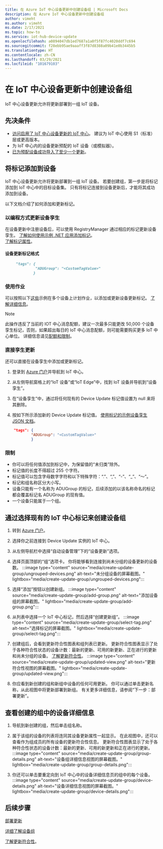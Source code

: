 ```yaml
---
title: 在 Azure IoT 中心设备更新中创建设备组 | Microsoft Docs
description: 在 Azure IoT 中心设备更新中创建设备组
author: vimeht
ms.author: vimeht
ms.date: 2/17/2021
ms.topic: how-to
ms.service: iot-hub-device-update
ms.openlocfilehash: a0894047db1ed7687a1a0f5f87fc4020ddf7c694
ms.sourcegitcommit: f28ebb95ae9aaaff3f87d8388a09b41e0b3445b5
ms.translationtype: HT
ms.contentlocale: zh-CN
ms.lasthandoff: 03/29/2021
ms.locfileid: "101679103"
---
```

# <a name="create-device-groups-in-device-update-for-iot-hub"></a>在 IoT 中心设备更新中创建设备组
IoT 中心设备更新允许将更新部署到一组 IoT 设备。

## <a name="prerequisites"></a>先决条件

* [访问启用了 IoT 中心设备更新的 IoT 中心](create-device-update-account.md)。 建议为 IoT 中心使用 S1（标准）层或更高版本。 
* 为 IoT 中心内的设备更新预配的 IoT 设备（或模拟器）。
* [已为预配设备成功导入了至少一个更新](import-update.md)。

## <a name="add-a-tag-to-your-devices"></a>将标记添加到设备  

IoT 中心设备更新允许将更新部署到一组 IoT 设备。 若要创建组，第一步是将标记添加到 IoT 中心中的目标设备集。 只有将标记连接到设备更新后，才能将其成功添加到设备。

以下文档介绍了如何添加和更新标记。

### <a name="programmatically-update-device-twin"></a>以编程方式更新设备孪生

在设备更新中注册设备后，可以使用 RegistryManager 通过相应的标记更新设备孪生。 
[了解如何使用示例 .NET 应用添加标记](../iot-hub/iot-hub-csharp-csharp-twin-getstarted.md)。  
[了解标记属性](../iot-hub/iot-hub-devguide-device-twins.md#tags-and-properties-format)。

#### <a name="device-update-tag-format"></a>设备更新标记格式

```markdown
     "tags": {
              "ADUGroup": "<CustomTagValue>"
             }
```

### <a name="using-jobs"></a>使用作业

可以按照以下[这些](../iot-hub/iot-hub-devguide-jobs.md)示例在多个设备上计划作业，以添加或更新设备更新标记。 [了解详细信息](../iot-hub/iot-hub-csharp-csharp-schedule-jobs.md)。

  > [!NOTE] 
  > 此操作违反了当前的 IOT 中心消息配额，建议一次最多只能更改 50,000 个设备孪生标记，否则，如果超出每日的 IoT 中心消息配额，则可能需要购买更多 IoT 中心单位。 详细信息请见[配额和限制](../iot-hub/iot-hub-devguide-quotas-throttling.md#quotas-and-throttling)。

### <a name="direct-twin-updates"></a>直接孪生更新

还可以直接在设备孪生中添加或更新标记。

1. 登录到 [Azure 门户](https://portal.azure.com)并导航到 IoT 中心。

2. 从左侧导航窗格上的“IoT 设备”或“IoT Edge”中，找到 IoT 设备并导航到“设备孪生”。

3. 在“设备孪生”中，通过将任何现有的 Device Update 标记值设置为 null 来将其删除。

4. 按如下所示添加新的 Device Update 标记值。 [使用标记的示例设备孪生 JSON 文档](../iot-hub/iot-hub-devguide-device-twins.md#device-twins)。

```JSON
    "tags": {
            "ADUGroup": "<CustomTagValue>"
            }
```

### <a name="limitations"></a>限制

* 你可以将任何值添加到标记中，为保留值的“未归类”除外。
* 标记值的长度不得超过 255 个字符。
* 标记值可以包含字母数字字符和以下特殊字符：“.”、“,”、“-”、“_”、“〜”。
* 标记和组名称区分大小写。
* 设备只能有一个名称为 ADUGroup 的标记，后续添加的以该名称命名的标记都会覆盖标记名 ADUGroup 的现有值。
* 一个设备只能属于一个组。

## <a name="create-a-device-group-by-selecting-an-existing-iot-hub-tag"></a>通过选择现有的 IoT 中心标记来创建设备组

1. 转到 [Azure 门户](https://portal.azure.com)。

2. 选择你之前连接到 Device Update 实例的 IoT 中心。

3. 从左侧导航栏中选择“自动设备管理”下的“设备更新”选项。

4. 选择页面顶部的“组”选项卡。 你将能够看到连接到尚未分组的设备更新的设备数。
   :::image type="content" source="media/create-update-group/ungrouped-devices.png" alt-text="未分组设备的屏幕截图。" lightbox="media/create-update-group/ungrouped-devices.png":::

5. 选择“添加”按钮以创建新组。
   :::image type="content" source="media/create-update-group/add-group.png" alt-text="添加设备组的屏幕截图。" lightbox="media/create-update-group/add-group.png":::

6. 从列表中选择一个 IoT 中心标记，然后选择“创建更新组”。
   :::image type="content" source="media/create-update-group/select-tag.png" alt-text="选择标记的屏幕截图。" lightbox="media/create-update-group/select-tag.png":::

7. 创建组后，会看到更新符合性图表和组列表已更新。  更新符合性图表显示了处于各种符合性状态的设备计数：最新的更新、可用的新更新、正在进行的更新和尚未分组的设备。 [了解更新符合性](device-update-compliance.md)。
   :::image type="content" source="media/create-update-group/updated-view.png" alt-text="更新符合性视图的屏幕截图。" lightbox="media/create-update-group/updated-view.png":::

8. 你应看到新创建的组和新组中设备的任何可用更新。 你可以通过单击更新名称，从此视图中将更新部署到新组。 有关更多详细信息，请参阅“下一步：部署更新”。

## <a name="view-device-details-for-the-group-you-created"></a>查看创建的组中的设备详细信息

1. 导航到新创建的组，然后单击组名称。

2. 属于该组的设备的列表将连同其设备更新属性一起显示。 在此视图中，还可以查看作为组成员的所有设备的更新符合性信息。 更新符合性图表显示了处于各种符合性状态的设备计数：最新的更新、可用的新更新和正在进行的更新。
   :::image type="content" source="media/create-update-group/group-details.png" alt-text="设备组详细信息视图的屏幕截图。" lightbox="media/create-update-group/group-details.png":::

3. 你还可以单击要重定向到 IoT 中心中的设备详细信息页的组中的每个设备。
   :::image type="content" source="media/create-update-group/device-details.png" alt-text="设备详细信息视图的屏幕截图。" lightbox="media/create-update-group/device-details.png":::

## <a name="next-steps"></a>后续步骤 

[部署更新](deploy-update.md)

[详细了解设备组](device-update-groups.md)

[了解更新符合性](device-update-compliance.md)。
